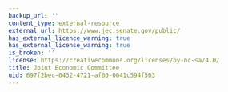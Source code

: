 ```yaml
---
backup_url: ''
content_type: external-resource
external_url: https://www.jec.senate.gov/public/
has_external_licence_warning: true
has_external_license_warning: true
is_broken: ''
license: https://creativecommons.org/licenses/by-nc-sa/4.0/
title: Joint Economic Committee
uid: 697f2bec-0432-4721-af60-0041c594f503
---
```

